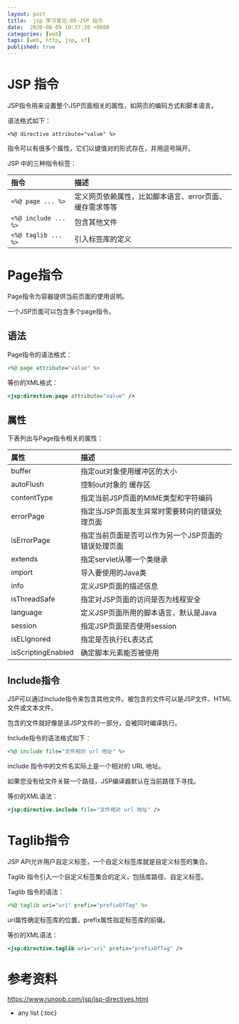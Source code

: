 ```yaml
---
layout: post
title:  jsp 学习笔记-09-JSP 指令
date:  2020-08-09 10:37:20 +0800
categories: [web]
tags: [web, http, jsp, sf]
published: true
---
```


# JSP 指令

JSP指令用来设置整个JSP页面相关的属性，如网页的编码方式和脚本语言。

语法格式如下：

```
<%@ directive attribute="value" %>
```

指令可以有很多个属性，它们以键值对的形式存在，并用逗号隔开。

JSP 中的三种指令标签：

| 指令	            | 描述 |
|:----|:----|
| `<%@ page ... %>`	    | 定义网页依赖属性，比如脚本语言、error页面、缓存需求等等 |
| `<%@ include ... %>`	| 包含其他文件 |
| `<%@ taglib ... %>`	| 引入标签库的定义 |

# Page指令

Page指令为容器提供当前页面的使用说明。

一个JSP页面可以包含多个page指令。

## 语法

Page指令的语法格式：

```jsp
<%@ page attribute="value" %>
```

等价的XML格式：

```xml
<jsp:directive.page attribute="value" />
```

## 属性

下表列出与Page指令相关的属性：

| 属性	            | 描述 |
|:----|:----|
| buffer	           |  指定out对象使用缓冲区的大小 |
| autoFlush	       |  控制out对象的 缓存区 |
| contentType	       |  指定当前JSP页面的MIME类型和字符编码 |
| errorPage	       |  指定当JSP页面发生异常时需要转向的错误处理页面 |
| isErrorPage	       |  指定当前页面是否可以作为另一个JSP页面的错误处理页面 |
| extends	           |  指定servlet从哪一个类继承 |
| import	           |  导入要使用的Java类 |
| info	           |  定义JSP页面的描述信息 |
| isThreadSafe       |  指定对JSP页面的访问是否为线程安全 |
| language	       |  定义JSP页面所用的脚本语言，默认是Java |
| session	           |  指定JSP页面是否使用session |
| isELIgnored	       |  指定是否执行EL表达式 |
| isScriptingEnabled | 	确定脚本元素能否被使用 |

## Include指令

JSP可以通过include指令来包含其他文件。被包含的文件可以是JSP文件、HTML文件或文本文件。

包含的文件就好像是该JSP文件的一部分，会被同时编译执行。

Include指令的语法格式如下：

```jsp
<%@ include file="文件相对 url 地址" %>
```

include 指令中的文件名实际上是一个相对的 URL 地址。

如果您没有给文件关联一个路径，JSP编译器默认在当前路径下寻找。

等价的XML语法：

```xml
<jsp:directive.include file="文件相对 url 地址" />
```

# Taglib指令

JSP API允许用户自定义标签，一个自定义标签库就是自定义标签的集合。

Taglib 指令引入一个自定义标签集合的定义，包括库路径、自定义标签。

Taglib 指令的语法：

```jsp
<%@ taglib uri="uri" prefix="prefixOfTag" %>
```

uri属性确定标签库的位置，prefix属性指定标签库的前缀。

等价的XML语法：

```xml
<jsp:directive.taglib uri="uri" prefix="prefixOfTag" />
```

# 参考资料

https://www.runoob.com/jsp/jsp-directives.html

* any list
{:toc}